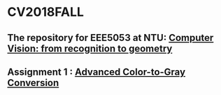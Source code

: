 # CV2018FALL
## The repository for EEE5053 at NTU: [Computer Vision: from recognition to geometry](http://media.ee.ntu.edu.tw/courses/cv/18F/)
## Assignment 1 : [Advanced Color-to-Gray Conversion](./Assignment1)
